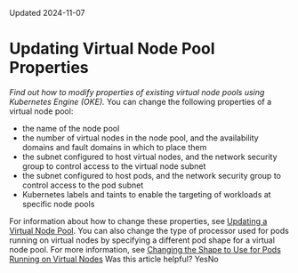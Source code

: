 Updated 2024-11-07
# Updating Virtual Node Pool Properties
_Find out how to modify properties of existing virtual node pools using Kubernetes Engine (OKE)._
You can change the following properties of a virtual node pool:
  * the name of the node pool
  * the number of virtual nodes in the node pool, and the availability domains and fault domains in which to place them
  * the subnet configured to host virtual nodes, and the network security group to control access to the virtual node subnet
  * the subnet configured to host pods, and the network security group to control access to the pod subnet
  * Kubernetes labels and taints to enable the targeting of workloads at specific node pools


For information about how to change these properties, see [Updating a Virtual Node Pool](https://docs.oracle.com/en-us/iaas/Content/ContEng/Tasks/update-virtual-node-pool.htm#update-virtual-nodepool "Find out how to update a virtual node pool using Kubernetes Engine \(OKE\).").
You can also change the type of processor used for pods running on virtual nodes by specifying a different pod shape for a virtual node pool. For more information, see [Changing the Shape to Use for Pods Running on Virtual Nodes](https://docs.oracle.com/en-us/iaas/Content/ContEng/Tasks/contengchangevirtualnodepoolpodshape.htm#contengchangevirtualnodepoolpodshape "Find out how to update a virtual node pool's pod shape property to change the processor type on which to run pods, using Kubernetes Engine \(OKE\).")
Was this article helpful?
YesNo


